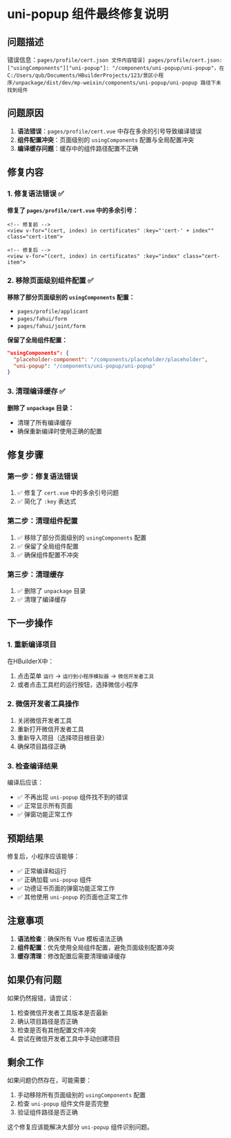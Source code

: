 # uni-popup 组件最终修复说明

## 问题描述

错误信息：`pages/profile/cert.json 文件内容错误] pages/profile/cert.json: ["usingComponents"]["uni-popup"]: "/components/uni-popup/uni-popup"，在 C:/Users/qub/Documents/HBuilderProjects/123/景区小程序/unpackage/dist/dev/mp-weixin/components/uni-popup/uni-popup 路径下未找到组件`

## 问题原因

1. **语法错误**：`pages/profile/cert.vue` 中存在多余的引号导致编译错误
2. **组件配置冲突**：页面级别的 `usingComponents` 配置与全局配置冲突
3. **编译缓存问题**：缓存中的组件路径配置不正确

## 修复内容

### 1. 修复语法错误 ✅

**修复了 `pages/profile/cert.vue` 中的多余引号：**
```vue
<!-- 修复前 -->
<view v-for="(cert, index) in certificates" :key="'cert-' + index"" class="cert-item">

<!-- 修复后 -->
<view v-for="(cert, index) in certificates" :key="index" class="cert-item">
```

### 2. 移除页面级别组件配置 ✅

**移除了部分页面级别的 `usingComponents` 配置：**
- `pages/profile/applicant`
- `pages/fahui/form`
- `pages/fahui/joint/form`

**保留了全局组件配置：**
```json
"usingComponents": {
  "placeholder-component": "/components/placeholder/placeholder",
  "uni-popup": "/components/uni-popup/uni-popup"
}
```

### 3. 清理编译缓存 ✅

**删除了 `unpackage` 目录：**
- 清理了所有编译缓存
- 确保重新编译时使用正确的配置

## 修复步骤

### 第一步：修复语法错误
1. ✅ 修复了 `cert.vue` 中的多余引号问题
2. ✅ 简化了 `:key` 表达式

### 第二步：清理组件配置
1. ✅ 移除了部分页面级别的 `usingComponents` 配置
2. ✅ 保留了全局组件配置
3. ✅ 确保组件配置不冲突

### 第三步：清理缓存
1. ✅ 删除了 `unpackage` 目录
2. ✅ 清理了编译缓存

## 下一步操作

### 1. 重新编译项目
在HBuilderX中：
1. 点击菜单 `运行` → `运行到小程序模拟器` → `微信开发者工具`
2. 或者点击工具栏的运行按钮，选择微信小程序

### 2. 微信开发者工具操作
1. 关闭微信开发者工具
2. 重新打开微信开发者工具
3. 重新导入项目（选择项目根目录）
4. 确保项目路径正确

### 3. 检查编译结果
编译后应该：
- ✅ 不再出现 `uni-popup` 组件找不到的错误
- ✅ 正常显示所有页面
- ✅ 弹窗功能正常工作

## 预期结果

修复后，小程序应该能够：
- ✅ 正常编译和运行
- ✅ 正确加载 `uni-popup` 组件
- ✅ 功德证书页面的弹窗功能正常工作
- ✅ 其他使用 `uni-popup` 的页面也正常工作

## 注意事项

1. **语法检查**：确保所有 Vue 模板语法正确
2. **组件配置**：优先使用全局组件配置，避免页面级别配置冲突
3. **缓存清理**：修改配置后需要清理编译缓存

## 如果仍有问题

如果仍然报错，请尝试：
1. 检查微信开发者工具版本是否最新
2. 确认项目路径是否正确
3. 检查是否有其他配置文件冲突
4. 尝试在微信开发者工具中手动创建项目

## 剩余工作

如果问题仍然存在，可能需要：
1. 手动移除所有页面级别的 `usingComponents` 配置
2. 检查 `uni-popup` 组件文件是否完整
3. 验证组件路径是否正确

这个修复应该能解决大部分 `uni-popup` 组件识别问题。 